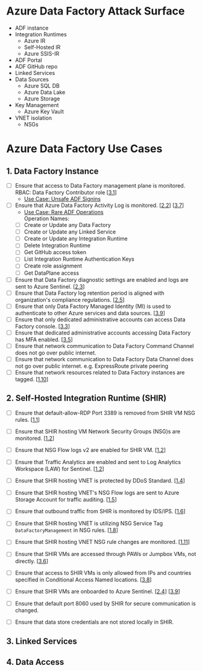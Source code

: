 # Azure Data Factory Attack Surface

* ADF instance
* Integration Runtimes
    * Azure IR
    * Self-Hosted IR
    * Azure SSIS-IR
* ADF Portal
* ADF GitHub repo
* Linked Services
* Data Sources
    * Azure SQL DB
    * Azure Data Lake
    * Azure Storage
* Key Management
    * Azure Key Vault
* VNET isolation
    * NSGs

# Azure Data Factory Use Cases
## 1. Data Factory Instance
* [ ] Ensure that access to Data Factory management plane is monitored.  RBAC: Data Factory Contributor role [[3.1](adf-security-baseline.md#31-maintain-an-inventory-of-administrative-accounts)]
    * [Use Case: Unsafe ADF Signins](ADF%20Use%20Cases/adf_signins.yaml)
* [ ] Ensure that Azure Data Factory Activity Log is monitored. [[2.2](adf-security-baseline.md#22-configure-central-security-log-management)] [[3.7](adf-security-baseline.md#37-log-and-alert-on-suspicious-activities-from-administrative-accounts)]
    * [Use Case: Rare ADF Operations](ADF%20Use%20Cases/adf_rare_operations.yaml)  
Operation Names:
    * [ ] Create or Update any Data Factory
    * [ ] Create or Update any Linked Service
    * [ ] Create or Update any Integration Runtime
    * [ ] Delete Integration Runtime
    * [ ] Get GitHub access token
    * [ ] List Integration Runtime Authentication Keys
    * [ ] Create role assignment
    * [ ] Get DataPlane access

* [ ] Ensure that Data Factory diagnostic settings are enabled and logs are sent to Azure Sentinel. [[2.3](adf-security-baseline.md#23-enable-audit-logging-for-azure-resources)]
* [ ] Ensure that Data Factory log retention period is aligned with organization's compliance regulations. [[2.5](adf-security-baseline.md#25-configure-security-log-storage-retention)]  
* [ ] Ensure that only Data Factory Managed Identity (MI) is used to authenticate to other Azure services and data sources. [[3.9](adf-security-baseline.md#39-use-azure-active-directory)]
* [ ] Ensure that only dedicated administrative accounts can access Data Factory console. [[3.3](adf-security-baseline.md#33-use-dedicated-administrative-accounts)]
* [ ] Ensure that  dedicated administrative accounts accessing Data Factory has MFA enabled. [[3.5](adf-security-baseline.md#35-use-multi-factor-authentication-for-all-azure-active-directory-based-access)]
* [ ] Ensure that network communication to Data Factory Command Channel does not go over public internet. 
* [ ] Ensure that network communication to Data Factory Data Channel does not go over public internet. e.g. ExpressRoute private peering
* [ ] Ensure that network resources related to Data Factory instances are tagged.  [[1.10](adf-security-baseline.md#110-document-traffic-configuration-rules)]
    
## 2. Self-Hosted Integration Runtime (SHIR)

* [ ] Ensure that default-allow-RDP Port 3389 is removed from SHIR VM NSG rules. [[1.1](adf-security-baseline.md#11-protect-azure-resources-within-virtual-networks)]
* [ ] Ensure that SHIR hosting VM Network Security Groups (NSG)s are monitored. [[1.2](adf-security-baseline.md#12-monitor-and-log-the-configuration-and-traffic-of-virtual-networks-subnets-and-nics)]
* [ ] Ensure that NSG Flow logs v2 are enabled for SHIR VM. [[1.2](adf-security-baseline.md#12-monitor-and-log-the-configuration-and-traffic-of-virtual-networks-subnets-and-nics)]
* [ ] Ensure that Traffic Analytics are enabled and sent to Log Analytics Workspace (LAW) for Sentinel. [[1.2](adf-security-baseline.md#12-monitor-and-log-the-configuration-and-traffic-of-virtual-networks-subnets-and-nics)]
* [ ] Ensure that SHIR hosting VNET is protected by DDoS Standard. [[1.4](adf-security-baseline.md#14-deny-communications-with-known-malicious-ip-addresses)]
* [ ] Ensure that SHIR hosting VNET's NSG Flow logs are sent to Azure Storage Account for traffic auditing. [[1.5](adf-security-baseline.md#15-record-network-packets)]
* [ ] Ensure that outbound traffic from SHIR is monitored by IDS/IPS. [[1.6](adf-security-baseline.md#16-deploy-network-based-intrusion-detectionintrusion-prevention-systems-idsips)]
* [ ] Ensure that SHIR hosting VNET is utilizing NSG Service Tag `DataFactoryManagement` in NSG rules. [[1.8](adf-security-baseline.md#18-minimize-complexity-and-administrative-overhead-of-network-security-rules)]
* [ ] Ensure that SHIR hosting VNET NSG rule changes are monitored. [[1.11](adf-security-baseline.md#111-use-automated-tools-to-monitor-network-resource-configurations-and-detect-changes)]
* [ ] Ensure that SHIR VMs are accessed through PAWs or Jumpbox VMs, not directly. [[3.6](adf-security-baseline.md#36-use-dedicated-machines-privileged-access-workstations-for-all-administrative-tasks)]
* [ ] Ensure that access to SHIR VMs is only allowed from IPs and countries specified in Conditional Access Named locations. [[3.8](adf-security-baseline.md#38-manage-azure-resources-from-only-approved-locations)]
* [ ] Ensure that SHIR VMs are onboarded to Azure Sentinel. [[2.4](adf-security-baseline.md#24-collect-security-logs-from-operating-systems)] [[3.9](adf-security-baseline.md#39-use-azure-active-directory)]
* [ ] Ensure that default port 8060 used by SHIR for secure communication is changed.
* [ ] Ensure that data store credentials are not stored locally in SHIR.


## 3. Linked Services
## 4. Data Access
